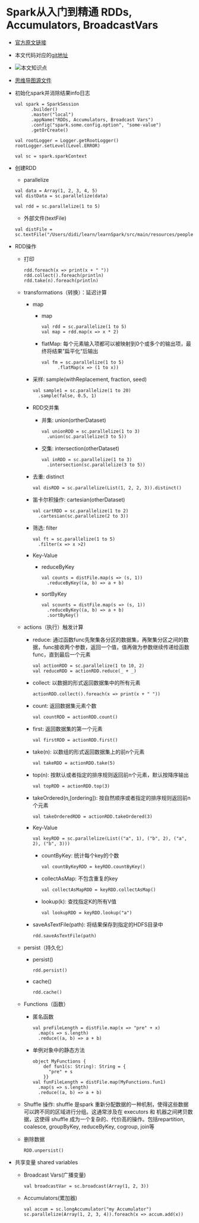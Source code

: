 # Spark从入门到精通 RDDs, Accumulators, BroadcastVars

- [官方原文链接](http://spark.apache.org/docs/latest/rdd-programming-guide.html#working-with-key-value-pairs)

- 本文代码对应的[git地址](https://github.com/poteman/learnSpark/blob/master/src/main/scala/RDDsAccumulatorsBroadcastVars.scala)

- ![本文知识点](https://ws4.sinaimg.cn/large/006tKfTcly1g066kx6jb9j30u00uv0y1.jpg)

- [思维导图源文件](https://github.com/poteman/learnSpark/blob/master/xmind/RDDs%2C%20Accumulators%2C%20Broadcast%20Vars.xmind)

- 初始化spark并消除结果info日志

  ```
  val spark = SparkSession
        .builder()
        .master("local")
        .appName("RDDs, Accumulators, Broadcast Vars")
        .config("spark.some.config.option", "some-value")
        .getOrCreate()

  val rootLogger = Logger.getRootLogger()
  rootLogger.setLevel(Level.ERROR)

  val sc = spark.sparkContext
  ```

- 创建RDD
  - parallelize
  ```
  val data = Array(1, 2, 3, 4, 5)
  val distData = sc.parallelize(data)

  val rdd = sc.parallelize(1 to 5)
  ```
  - 外部文件(textFile)
  ```
  val distFile = sc.textFile("/Users/didi/learn/learnSpark/src/main/resources/people.txt")
  ```

- RDD操作
  - 打印
    ```
    rdd.foreach(x => print(x + " "))
    rdd.collect().foreach(println)
    rdd.take(n).foreach(println)
    ```

  - transformations（转换）：延迟计算

    - map

      - map

        ```
        val rdd = sc.parallelize(1 to 5)
        val map = rdd.map(x => x * 2)
        ```

      - flatMap: 每个元素输入项都可以被映射到0个或多个的输出项，最终将结果”扁平化“后输出

        ```
        val fm = sc.parallelize(1 to 5)
              .flatMap(x => (1 to x))
        ```

    - 采样: sample(withReplacement, fraction, seed)

      ```
      val sample1 = sc.parallelize(1 to 20)
        .sample(false, 0.5, 1)
      ```

    - RDD交并集
      - 并集: union(ortherDataset)

        ```
        val unionRDD = sc.parallelize(1 to 3)
          .union(sc.parallelize(3 to 5))
        ```

      - 交集: intersection(otherDataset)

        ```
        val inRDD = sc.parallelize(1 to 3)
          .intersection(sc.parallelize(3 to 5))
        ```

    - 去重: distinct

      ```
      val disRDD = sc.parallelize(List(1, 2, 2, 3)).distinct()
      ```

    - 笛卡尔积操作: cartesian(otherDataset)

      ```
      val cartRDD = sc.parallelize(1 to 2)
        .cartesian(sc.parallelize(2 to 3))
      ```

    - 筛选: filter

      ```
      val ft = sc.parallelize(1 to 5)
        .filter(x => x >2)
      ```

    - Key-Value

      - reduceByKey

        ```
        val counts = distFile.map(s => (s, 1))
          .reduceByKey((a, b) => a + b)
        ```

      - sortByKey

        ```
        val scounts = distFile.map(s => (s, 1))
          .reduceByKey((a, b) => a + b)
          .sortByKey()
        ```

  - actions（执行）触发计算

    - reduce: 通过函数func先聚集各分区的数据集，再聚集分区之间的数据，func接收两个参数，返回一个值，值再做为参数继续传递给函数func，直到最后一个元素

      ```
      val actionRDD = sc.parallelize(1 to 10, 2)
      val reduceRDD = actionRDD.reduce(_ + _)
      ```

    - collect: 以数据的形式返回数据集中的所有元素

      ```
      actionRDD.collect().foreach(x => print(x + " "))
      ```

    - count: 返回数据集元素个数

      ```
      val countRDD = actionRDD.count()
      ```

    - first: 返回数据集的第一个元素

      ```
      val firstRDD = actionRDD.first()
      ```

    - take(n): 以数组的形式返回数据集上的前n个元素

      ```
      val takeRDD = actionRDD.take(5)
      ```

    - top(n): 按默认或者指定的排序规则返回前n个元素，默认按降序输出

      ```
      val topRDD = actionRDD.top(3)
      ```

    - takeOrdered(n,[ordering]): 按自然顺序或者指定的排序规则返回前n个元素

      ```
      val takeOrderedRDD = actionRDD.takeOrdered(3)
      ```

    - Key-Value

      ```
      val keyRDD = sc.parallelize(List(("a", 1), ("b", 2), ("a", 2), ("b", 3)))
      ```

      - countByKey: 统计每个key的个数

        ```
        val countByKeyRDD = keyRDD.countByKey()
        ```

      - collectAsMap: 不包含重复的key

        ```
        val collectAsMapRDD = keyRDD.collectAsMap()
        ```

      - lookup(k): 查找指定K的所有V值

        ```
        val lookupRDD = keyRDD.lookup("a")
        ```

    - saveAsTextFile(path): 将结果保存到指定的HDFS目录中

      ```
      rdd.saveAsTextFile(path)
      ```

  - persist（持久化）

    - persist()

      ```
      rdd.persist()
      ```

    - cache()

      ```
      rdd.cache()
      ```

  - Functions（函数）

    - 匿名函数

      ```
      val preFileLength = distFile.map(x => "pre" + x)
        .map(s => s.length)
        .reduce((a, b) => a + b)
      ```

    - 单例对象中的静态方法

      ```
      object MyFunctions {
          def fun1(s: String): String = {
            "pre" + s
          }}
      val funFileLength = distFile.map(MyFunctions.fun1)
        .map(s => s.length)
        .reduce((a, b) => a + b)
      ```

  - Shuffle 操作: shuffle 是spark 重新分配数据的一种机制，使得这些数据可以跨不同的区域进行分组。这通常涉及在 executors 和 机器之间拷贝数据，这使得 shuffle 成为一个复杂的、代价高的操作。包括repartition, coalesce, groupByKey, reduceByKey, cogroup, join等

  - 删除数据

    ```
    RDD.unpersist()
    ```

- 共享变量 shared variables

  - Broadcast Vars(广播变量)

    ```
    val broadcastVar = sc.broadcast(Array(1, 2, 3))
    ```

  - Accumulators(累加器)

    ```
    val accum = sc.longAccumulator("my Accumulator")
    sc.parallelize(Array(1, 2, 3, 4)).foreach(x => accum.add(x))
    ```
